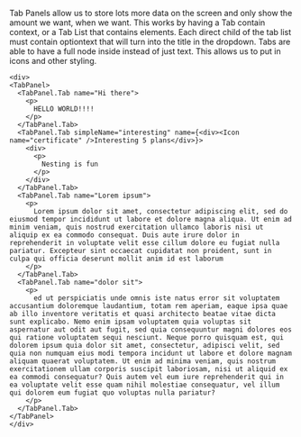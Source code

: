 Tab Panels allow us to store lots more data on the screen and only show the amount we want, when we want. This works by having a Tab contain context, or a Tab List that contains elements. Each direct child of the tab list must contain optiontext that will turn into the title in the dropdown. Tabs are able to have a full node inside instead of just text. This allows us to put in icons and other styling.

```
<div>
<TabPanel>
  <TabPanel.Tab name="Hi there">
    <p>
      HELLO WORLD!!!!
    </p>
  </TabPanel.Tab>
  <TabPanel.Tab simpleName="interesting" name={<div><Icon name="certificate" />Interesting 5 plans</div>}>
    <div>
      <p>
        Nesting is fun
      </p>
    </div>
  </TabPanel.Tab>
  <TabPanel.Tab name="Lorem ipsum">
    <p>
      Lorem ipsum dolor sit amet, consectetur adipiscing elit, sed do eiusmod tempor incididunt ut labore et dolore magna aliqua. Ut enim ad minim veniam, quis nostrud exercitation ullamco laboris nisi ut aliquip ex ea commodo consequat. Duis aute irure dolor in reprehenderit in voluptate velit esse cillum dolore eu fugiat nulla pariatur. Excepteur sint occaecat cupidatat non proident, sunt in culpa qui officia deserunt mollit anim id est laborum
    </p>
  </TabPanel.Tab>
  <TabPanel.Tab name="dolor sit">
    <p>
      ed ut perspiciatis unde omnis iste natus error sit voluptatem accusantium doloremque laudantium, totam rem aperiam, eaque ipsa quae ab illo inventore veritatis et quasi architecto beatae vitae dicta sunt explicabo. Nemo enim ipsam voluptatem quia voluptas sit aspernatur aut odit aut fugit, sed quia consequuntur magni dolores eos qui ratione voluptatem sequi nesciunt. Neque porro quisquam est, qui dolorem ipsum quia dolor sit amet, consectetur, adipisci velit, sed quia non numquam eius modi tempora incidunt ut labore et dolore magnam aliquam quaerat voluptatem. Ut enim ad minima veniam, quis nostrum exercitationem ullam corporis suscipit laboriosam, nisi ut aliquid ex ea commodi consequatur? Quis autem vel eum iure reprehenderit qui in ea voluptate velit esse quam nihil molestiae consequatur, vel illum qui dolorem eum fugiat quo voluptas nulla pariatur?
    </p>
  </TabPanel.Tab>
</TabPanel>
</div>
```